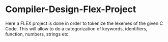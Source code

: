 # Compiler-Design-Flex-Project
Here a FLEX project is done in order to tokenize the lexemes of the given C Code. This will allow to do a categorization of keywords, identifiers, function, numbers, strings etc. 
